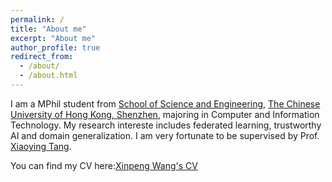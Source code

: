 ```yaml
---
permalink: /
title: "About me"
excerpt: "About me"
author_profile: true
redirect_from: 
  - /about/
  - /about.html
---
```


I am a MPhil student from [School of Science and Engineering](https://sse.cuhk.edu.cn/en), [The Chinese University of Hong Kong, Shenzhen](https://www.cuhk.edu.cn/en), majoring in Computer and Information Technology. My research intereste includes federated learning, trustworthy AI and domain generalization. I am very fortunate to be supervised by Prof. [Xiaoying Tang](https://sse.cuhk.edu.cn/en/faculty/tangxiaoying).

You can find my CV here:[Xinpeng Wang's CV](/files/CV.pdf) 

